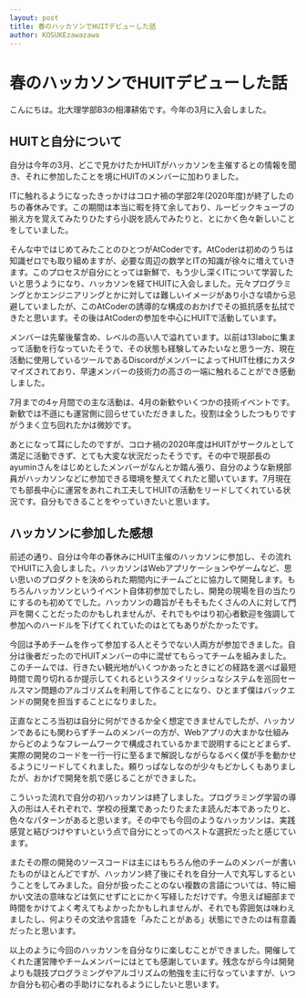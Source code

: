 ```yaml
---
layout: post
title: 春のハッカソンでHUITデビューした話
author: KOSUKEzawazawa
---
```


# 春のハッカソンでHUITデビューした話

こんにちは。北大理学部B3の相澤耕佑です。今年の3月に入会しました。

## HUITと自分について

自分は今年の3月、どこで見かけたかHUITがハッカソンを主催するとの情報を聞き、それに参加したことを境にHUITのメンバーに加わりました。

ITに触れるようになったきっかけはコロナ禍の学部2年(2020年度)が終了したのちの春休みです。この期間は本当に暇を持て余しており、ルービックキューブの揃え方を覚えてみたりひたすら小説を読んでみたりと、とにかく色々新しいことをしていました。

そんな中ではじめてみたことのひとつがAtCoderです。AtCoderは初めのうちは知識ゼロでも取り組めますが、必要な周辺の数学とITの知識が徐々に増えていきます。このプロセスが自分にとっては新鮮で、もう少し深くITについて学習したいと思うようになり、ハッカソンを経てHUITに入会しました。元々プログラミングとかエンジニアリングとかに対しては難しいイメージがあり小さな頃から忌避していましたが、このAtCoderの誘導的な構成のおかげでその抵抗感を払拭できたと思います。その後はAtCoderの参加を中心にHUITで活動しています。

メンバーは先輩後輩含め、レベルの高い人で溢れています。以前は13laboに集まって活動を行なっていたそうで、その状態も経験してみたいなと思う一方、現在活動に使用しているツールであるDiscordがメンバーによってHUIT仕様にカスタマイズされており、早速メンバーの技術力の高さの一端に触れることができ感動しました。

7月までの4ヶ月間での主な活動は、4月の新歓やいくつかの技術イベントです。新歓では不遜にも運営側に回らせていただきました。役割は全うしたつもりですがうまく立ち回れたかは微妙です。

あとになって耳にしたのですが、コロナ禍の2020年度はHUITがサークルとして満足に活動できず、とても大変な状況だったそうです。その中で現部長のayuminさんをはじめとしたメンバーがなんとか踏ん張り、自分のような新規部員がハッカソンなどに参加できる環境を整えてくれたと聞いています。7月現在でも部長中心に運営をあれこれ工夫してHUITの活動をリードしてくれている状況です。自分もできることをやっていきたいと思います。

## ハッカソンに参加した感想

前述の通り、自分は今年の春休みにHUIT主催のハッカソンに参加し、その流れでHUITに入会しました。ハッカソンはWebアプリケーションやゲームなど、思い思いのプロダクトを決められた期間内にチームごとに協力して開発します。もちろんハッカソンというイベント自体初参加でしたし、開発の現場を目の当たりにするのも初めてでした。ハッカソンの趣旨がそもそもたくさんの人に対して門戸を開くことだったのかもしれませんが、それでもやはり初心者歓迎を強調して参加へのハードルを下げてくれていたのはとてもありがたかったです。

今回は予めチームを作って参加する人とそうでない人両方が参加できました。自分は後者だったのでHUITメンバーの中に混ぜてもらってチームを組みました。このチームでは、行きたい観光地がいくつかあったときにどの経路を選べば最短時間で周り切れるか提示してくれるというスタイリッシュなシステムを巡回セールスマン問題のアルゴリズムを利用して作ることになり、ひとまず僕はバックエンドの開発を担当することになりました。

正直なところ当初は自分に何ができるか全く想定できませんでしたが、ハッカソンであるにも関わらずチームのメンバーの方が、Webアプリの大まかな仕組みからどのようなフレームワークで構成されているかまで説明するにとどまらず、実際の開発のコードを一行一行に至るまで解説しながらなるべく僕が手を動かせるようにリードしてくれました。頼りっぱなしなのが少々もどかしくもありましたが、おかげで開発を肌で感じることができました。

こういった流れで自分の初ハッカソンは終了しました。プログラミング学習の導入の形は人それぞれで、学校の授業であったりたまたま読んだ本であったりと、色々なパターンがあると思います。その中でも今回のようなハッカソンは、実践感覚と結びつけやすいという点で自分にとってのベストな選択だったと感じています。

またその際の開発のソースコードは主にはもちろん他のチームのメンバーが書いたものがほとんどですが、ハッカソン終了後にそれを自分一人で丸写しするということをしてみました。自分が扱ったことのない複数の言語については、特に細かい文法の意味などは気にせずにとにかく写経しただけです。今思えば細部まで時間をかけてよく考えてもよかったかもしれませんが、それでも雰囲気は味わえましたし、何よりその文法や言語を「みたことがある」状態にできたのは有意義だったと思います。

以上のように今回のハッカソンを自分なりに楽しむことができました。開催してくれた運営陣やチームメンバーにはとても感謝しています。残念ながら今は開発よりも競技プログラミングやアルゴリズムの勉強を主に行なっていますが、いつか自分も初心者の手助けになれるようにしたいと思います。
